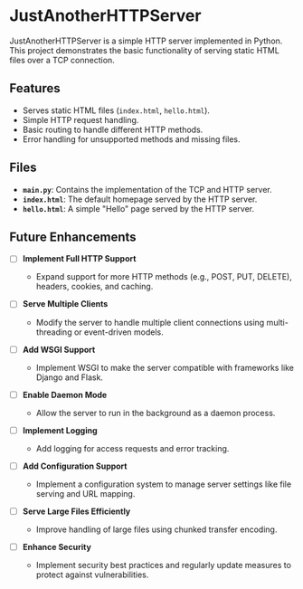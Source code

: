 # JustAnotherHTTPServer

JustAnotherHTTPServer is a simple HTTP server implemented in Python. This project demonstrates the basic functionality of serving static HTML files over a TCP connection.

## Features

- Serves static HTML files (`index.html`, `hello.html`).
- Simple HTTP request handling.
- Basic routing to handle different HTTP methods.
- Error handling for unsupported methods and missing files.

## Files

- **`main.py`**: Contains the implementation of the TCP and HTTP server.
- **`index.html`**: The default homepage served by the HTTP server.
- **`hello.html`**: A simple "Hello" page served by the HTTP server.

## Future Enhancements

- [ ] **Implement Full HTTP Support**
  - Expand support for more HTTP methods (e.g., POST, PUT, DELETE), headers, cookies, and caching.

- [ ] **Serve Multiple Clients**
  - Modify the server to handle multiple client connections using multi-threading or event-driven models.

- [ ] **Add WSGI Support**
  - Implement WSGI to make the server compatible with frameworks like Django and Flask.

- [ ] **Enable Daemon Mode**
  - Allow the server to run in the background as a daemon process.

- [ ] **Implement Logging**
  - Add logging for access requests and error tracking.

- [ ] **Add Configuration Support**
  - Implement a configuration system to manage server settings like file serving and URL mapping.

- [ ] **Serve Large Files Efficiently**
  - Improve handling of large files using chunked transfer encoding.

- [ ] **Enhance Security**
  - Implement security best practices and regularly update measures to protect against vulnerabilities.